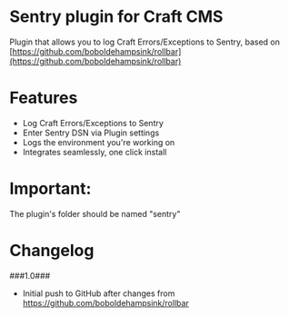 Sentry plugin for Craft CMS
=================

Plugin that allows you to log Craft Errors/Exceptions to Sentry, based on [https://github.com/boboldehampsink/rollbar](https://github.com/boboldehampsink/rollbar)
 
Features
=================
 - Log Craft Errors/Exceptions to Sentry
 - Enter Sentry DSN via Plugin settings
 - Logs the environment you're working on
 - Integrates seamlessly, one click install
 
Important:
=================
The plugin's folder should be named "sentry"

Changelog
=================

###1.0###
 - Initial push to GitHub after changes from https://github.com/boboldehampsink/rollbar